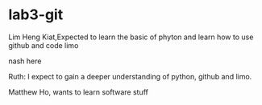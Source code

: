# lab3-git
Lim Heng Kiat,Expected to learn the basic of phyton and learn how to use github and code limo

nash here

Ruth: I expect to gain a deeper understanding of python, github and limo.

Matthew Ho, wants to learn software stuff

